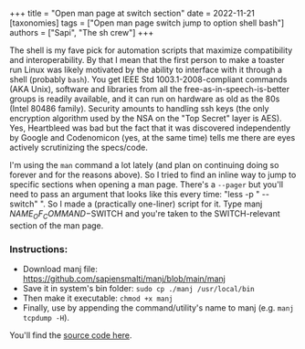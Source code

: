 +++
title = "Open man page at switch section"
date = 2022-11-21
[taxonomies]
tags = ["Open man page switch jump to option shell bash"]
authors = ["Sapi", "The sh crew"] 
+++

The shell is my fave pick for automation scripts that maximize compatibility and interoperability. By that I 
mean that the first person to make a toaster run Linux was likely motivated by the ability to interface with it through 
a shell (probably `bash`). You get IEEE Std 1003.1-2008-compliant commands (AKA Unix), software and libraries from all the free-as-in-speech-is-better groups is readily available, and it can run on hardware as old as the 80s (Intel 80486 family). Security amounts to handling 
ssh keys (the only encryption algorithm used by the NSA on the "Top Secret" layer is AES). Yes, Heartbleed was bad but 
the fact that it was discovered independently by Google and Codenomicon (yes, at the same time) tells me 
there are eyes actively scrutinizing the specs/code.

I'm using the `man` command a lot lately (and plan on continuing doing so forever and for the reasons above). So I tried to find an inline way to jump to specific sections when opening a man page. There's a `--pager` but you'll need to pass an argument that looks like this every time: "less -p \"    --switch\" ". So I made a (practically one-liner) script for it. Type manj $NAME_OF_COMMAND -$SWITCH and you're taken to the SWITCH-relevant section of the man page.

### Instructions:

- Download manj file: https://github.com/sapiensmalti/manj/blob/main/manj
- Save it in system's bin folder: `sudo cp ./manj /usr/local/bin`
- Then make it executable: `chmod +x manj`
- Finally, use by appending the command/utility's name to manj (e.g. `manj tcpdump -H`).

You'll find the [source code here](https://github.com/sapiensmalti/manj).
